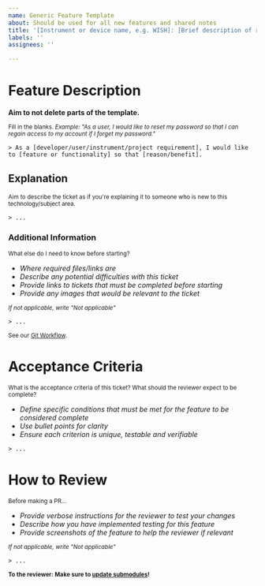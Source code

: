 ```yaml
---
name: Generic Feature Template
about: Should be used for all new features and shared notes
title: '[Instrument or device name, e.g. WISH]: [Brief description of request]'
labels: ''
assignees: ''

---
```


# Feature Description

**Aim to not delete parts of the template.**

<sub>Fill in the blanks. _Example: "As a user, I would like to reset my password so that I can regain access to my account if I forget my password."_</sub>

~~~
> As a [developer/user/instrument/project requirement], I would like to [feature or functionality] so that [reason/benefit].
~~~

## Explanation
<sub>Aim to describe the ticket as if you're explaining it to someone who is new to this technology/subject area.</sub>

~~~
> ...
~~~

### Additional Information

<sub>What else do I need to know before starting?</sub>

- _Where required files/links are_
- _Describe any potential difficulties with this ticket_
- _Provide links to tickets that must be completed before starting_
- _Provide any images that would be relevant to the ticket_

<sub>_If not applicable, write "Not applicable"_</sub>
    
~~~
> ...
~~~

<sub>See our [Git Workflow](https://github.com/ISISComputingGroup/ibex_developers_manual/wiki/Git-workflow#development-work).</sub>

# Acceptance Criteria
<sub>What is the acceptance criteria of this ticket? What should the reviewer expect to be complete?</sub>
- _Define specific conditions that must be met for the feature to be considered complete_
- _Use bullet points for clarity_
- _Ensure each criterion is unique, testable and verifiable_

~~~
> ...
~~~

# How to Review
<sub>Before making a PR... </sub>
- _Provide verbose instructions for the reviewer to test your changes_
- _Describe how you have implemented testing for this feature_
- _Provide screenshots of the feature to help the reviewer if relevant_

<sub>_If not applicable, write "Not applicable"_</sub>

~~~
> ...
~~~

<sub>**To the reviewer: Make sure to [update submodules](https://github.com/ISISComputingGroup/ibex_developers_manual/wiki/Git-workflow#reviewing-work-for-the-submodules-of-epics)!** </sub>